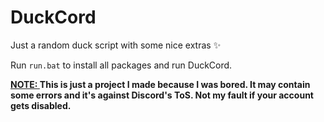 # DuckCord
Just a random duck script with some nice extras ✨

Run `run.bat` to install all packages and run DuckCord.

<strong> <u> NOTE: </u> This is just a project I made because I was bored. It may contain some errors and it's against Discord's ToS. Not my fault if your account gets disabled. </strong>
